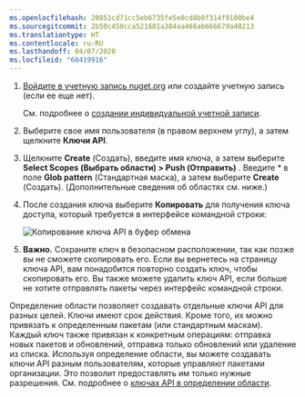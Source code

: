 ```yaml
---
ms.openlocfilehash: 20851cd71cc5eb6735fe5e0cd8b0f314f9100be4
ms.sourcegitcommit: 2b50c450cca521681a384aa466ab666679a40213
ms.translationtype: HT
ms.contentlocale: ru-RU
ms.lasthandoff: 04/07/2020
ms.locfileid: "68419916"
---
```

1. [Войдите в учетную запись nuget.org](https://www.nuget.org/users/account/LogOn?returnUrl=%2F) или создайте учетную запись (если ее еще нет).

   См. подробнее о [создании индивидуальной учетной записи](../../nuget-org/individual-accounts.md).

1. Выберите свое имя пользователя (в правом верхнем углу), а затем щелкните **Ключи API**.

1. Щелкните **Create** (Создать), введите имя ключа, а затем выберите **Select Scopes (Выбрать области) > Push (Отправить)** . Введите * в поле **Glob pattern** (Стандартная маска), а затем выберите **Create** (Создать). (Дополнительные сведения об областях см. ниже.)

1. После создания ключа выберите **Копировать** для получения ключа доступа, который требуется в интерфейсе командной строки:

    ![Копирование ключа API в буфер обмена](../media/QS_Create-02-APIKey.png)

1. **Важно.** Сохраните ключ в безопасном расположении, так как позже вы не сможете скопировать его. Если вы вернетесь на страницу ключа API, вам понадобится повторно создать ключ, чтобы скопировать его. Вы также можете удалить ключ API, если больше не хотите отправлять пакеты через интерфейс командной строки.

Определение области позволяет создавать отдельные ключи API для разных целей. Ключи имеют срок действия. Кроме того, их можно привязать к определенным пакетам (или стандартным маскам). Каждый ключ также привязан к конкретным операциям: отправка новых пакетов и обновлений, отправка только обновлений или удаление из списка. Используя определение области, вы можете создавать ключи API разным пользователям, которые управляют пакетами организации. Это позволит предоставлять им только нужные разрешения. См. подробнее о [ключах API в определении области](../../nuget-org/scoped-api-keys.md).